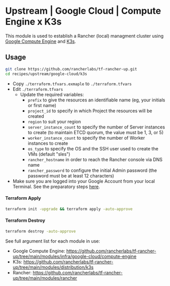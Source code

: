 # Upstream | Google Cloud | Compute Engine x K3s

This module is used to establish a Rancher (local) managment cluster using [Google Compute Engine](https://cloud.google.com/compute?hl=en) and [K3s](https://docs.k3s.io/).

## Usage

```bash
git clone https://github.com/rancherlabs/tf-rancher-up.git
cd recipes/upstream/google-cloud/k3s
```

- Copy `./terraform.tfvars.exmaple` to `./terraform.tfvars`
- Edit `./terraform.tfvars`
  - Update the required variables:
    -  `prefix` to give the resources an identifiable name (eg, your initials or first name)
    -  `project_id` to specify in which Project the resources will be created
    -  `region` to suit your region
    -  `server_instance_count` to specify the number of Server instances to create (to maintain ETCD quorum, the value must be 1, 3, or 5)
    -  `worker_instance_count` to specify the number of Worker instances to create
    -  `os_type` to specify the OS and the SSH user used to create the VMs (default "sles")
    -  `rancher_hostname` in order to reach the Rancher console via DNS name
    -  `rancher_password` to configure the initial Admin password (the password must be at least 12 characters)
- Make sure you are logged into your Google Account from your local Terminal. See the preparatory steps [here](../../../../modules/infra/google-cloud/README.md).

#### Terraform Apply

```bash
terraform init -upgrade && terraform apply -auto-approve
```

#### Terraform Destroy

```bash
terraform destroy -auto-approve
```

See full argument list for each module in use:
  - Google Compute Engine: https://github.com/rancherlabs/tf-rancher-up/tree/main/modules/infra/google-cloud/compute-engine
  - K3s: https://github.com/rancherlabs/tf-rancher-up/tree/main/modules/distribution/k3s
  - Rancher: https://github.com/rancherlabs/tf-rancher-up/tree/main/modules/rancher
